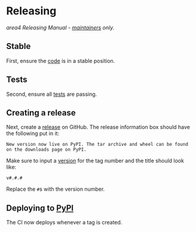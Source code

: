 # Releasing

*area4 Releasing Manual - [maintainers](https://github.com/area4lib/area4/blob/master/.github/CODEAUTHORS.md#maintainers) only.*

## Stable

First, ensure the [code](https://github.com/area4lib/area4) is in a stable position.

## Tests

Second, ensure all [tests](https://cirrus-ci.com/github/area4lib/area4) are passing.

## Creating a release

Next, create a [release](https://github.com/area4lib/area4/releases) on GitHub. The release information box should have the following put in it:

```none
New version now live on PyPI. The tar archive and wheel can be found on the downloads page on PyPI.
```

Make sure to input a [version](https://semver.org) for the tag number and the title should look like:

```none
v#.#.#
```

Replace the `#`s with the version number.

## Deploying to [PyPI](https://pypi.org)

The CI now deploys whenever a tag is created.
